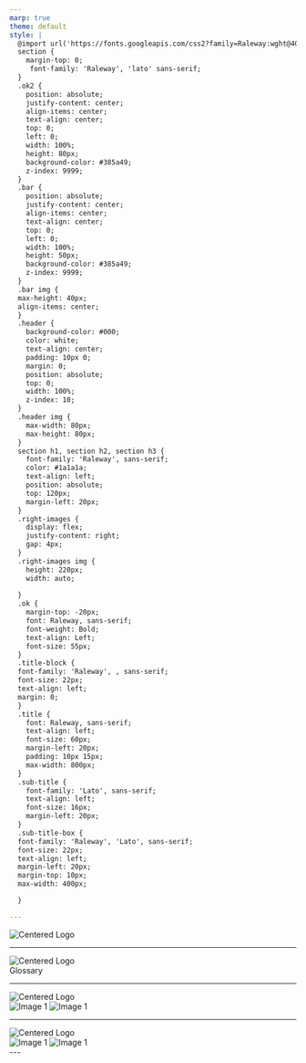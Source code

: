 ```yaml
---
marp: true
theme: default
style: |
  @import url('https://fonts.googleapis.com/css2?family=Raleway:wght@400;700&display=swap');
  section {
    margin-top: 0; 
     font-family: 'Raleway', 'lato' sans-serif;
  }
  .ok2 {
    position: absolute;
    justify-content: center;
    align-items: center;
    text-align: center;
    top: 0;
    left: 0;
    width: 100%;
    height: 80px;
    background-color: #385a49; 
    z-index: 9999; 
  }
  .bar {
    position: absolute;
    justify-content: center;
    align-items: center;
    text-align: center;
    top: 0;
    left: 0;
    width: 100%;
    height: 50px;
    background-color: #385a49; 
    z-index: 9999; 
  }
  .bar img {
  max-height: 40px;
  align-items: center;
  }
  .header {
    background-color: #000; 
    color: white;
    text-align: center;
    padding: 10px 0;
    margin: 0;
    position: absolute;
    top: 0;
    width: 100%;
    z-index: 10;
  }
  .header img {
    max-width: 80px;
    max-height: 80px;
  }
  section h1, section h2, section h3 {
    font-family: 'Raleway', sans-serif;
    color: #1a1a1a; 
    text-align: left; 
    position: absolute;
    top: 120px; 
    margin-left: 20px; 
  }
  .right-images {
    display: flex;
    justify-content: right;
    gap: 4px; 
  }
  .right-images img {
    height: 220px;
    width: auto;
    
  }
  .ok {
    margin-top: -20px;
    font: Raleway, sans-serif;
    font-weight: Bold;
    text-align: Left;
    font-size: 55px;
  }
  .title-block {
  font-family: 'Raleway', , sans-serif;
  font-size: 22px;
  text-align: left;
  margin: 0;
  }
  .title {
    font: Raleway, sans-serif;
    text-align: left;
    font-size: 60px;
    margin-left: 20px;
    padding: 10px 15px;
    max-width: 800px;
  }
  .sub-title { 
    font-family: 'Lato', sans-serif;
    text-align: left;
    font-size: 16px;
    margin-left: 20px;
  }
  .sub-title-box {
  font-family: 'Raleway', 'Lato', sans-serif;
  font-size: 22px;
  text-align: left;
  margin-left: 20px;
  margin-top: 10px;
  max-width: 400px;

  }

---
```


<div class="ok2">
<img src="000/01.png" alt="Centered Logo">
</div> 
 
<div>
<div class="ok">  </div>
<div> <div class="sub-title">  </div>

---

<div class="bar">
 <img src="000/0102.png" alt="Centered Logo">
 </div>
<div class= "title-block">
    <div class= "title"> Glossary </div>
    <div class="sub-title">
   
</div>

---

<div class="bar">
 <img src="000/0102.png" alt="Centered Logo">
 </div>
<div class="title-block"> 
  <div class="title"> </div>
  <div class="sub-title"> </div>
</div>
<div class="right-images">
  <img src="03\01.jpg" alt="Image 1"> 
  <img src="03\02.jpg" alt="Image 1"> 
</div>

---

<div class="bar">
 <img src="000/0102.png" alt="Centered Logo">
 </div>
<div class="title-block"> 
  <div class="title"> </div>
  <div class="sub-title"> </div>
</div>
<div class="right-images">
  <img src="03\03.jpg" alt="Image 1"> 
  <img src="03\04.jpg" alt="Image 1"> 
</div>
---
